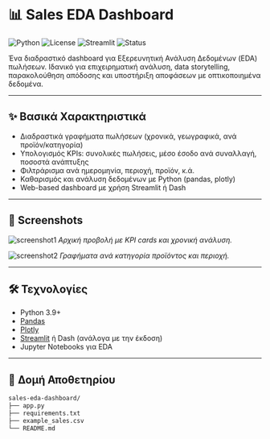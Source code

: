 # 📊 Sales EDA Dashboard

![Python](https://img.shields.io/badge/Python-3.9%2B-blue?logo=python)
![License](https://img.shields.io/badge/License-MIT-green.svg)
![Streamlit](https://img.shields.io/badge/Built%20With-Streamlit-ff4b4b?logo=streamlit)
![Status](https://img.shields.io/badge/Status-Active-brightgreen)

Ένα διαδραστικό dashboard για Εξερευνητική Ανάλυση Δεδομένων (EDA) πωλήσεων. Ιδανικό για επιχειρηματική ανάλυση, data storytelling, παρακολούθηση απόδοσης και υποστήριξη αποφάσεων με οπτικοποιημένα δεδομένα.

---

## ✨ Βασικά Χαρακτηριστικά

- Διαδραστικά γραφήματα πωλήσεων (χρονικά, γεωγραφικά, ανά προϊόν/κατηγορία)
- Υπολογισμός KPIs: συνολικές πωλήσεις, μέσο έσοδο ανά συναλλαγή, ποσοστά ανάπτυξης
- Φιλτράρισμα ανά ημερομηνία, περιοχή, προϊόν, κ.ά.
- Καθαρισμός και ανάλυση δεδομένων με Python (pandas, plotly)
- Web-based dashboard με χρήση Streamlit ή Dash

---

## 📸 Screenshots

<!-- Ανέβασε εικόνες στο repo και ενημέρωσε τα links -->
![screenshot1](assets/screenshot1.png)
*Αρχική προβολή με KPI cards και χρονική ανάλυση.*

![screenshot2](assets/screenshot2.png)
*Γραφήματα ανά κατηγορία προϊόντος και περιοχή.*

---

## 🛠️ Τεχνολογίες

- Python 3.9+
- [Pandas](https://pandas.pydata.org/)
- [Plotly](https://plotly.com/)
- [Streamlit](https://streamlit.io/) ή Dash (ανάλογα με την έκδοση)
- Jupyter Notebooks για EDA

---

## 📁 Δομή Αποθετηρίου

```bash
sales-eda-dashboard/
├── app.py
├── requirements.txt
├── example_sales.csv
└── README.md



